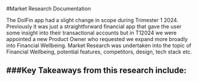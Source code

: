 #Market Research Documentation

The DolFin app had a slight change in scope during Trimester 1 2024. Previously it was just a straightforward financial app that gave the user some insight into their transactional accounts but in T12024 we were
appointed a new Product Owner who requested we expand more broadly into Financial Wellbeing. 
Market Research was undertaken into the topic of Financial Wellbeing, potential features, competitors, design, tech stack etc. 

###Key Takeaways from this research include: 
- 
